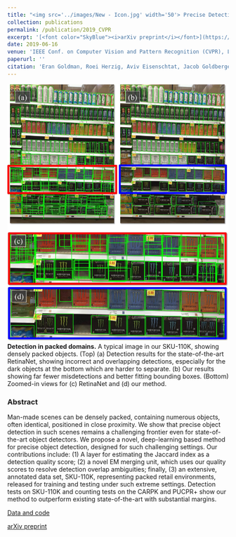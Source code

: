 ```yaml
---
title: "<img src='../images/New - Icon.jpg' width='50'> Precise Detection in Densely Packed Scenes"
collection: publications
permalink: /publication/2019_CVPR
excerpt: '[<font color="SkyBlue"><i>arXiv preprint</i></font>](https://arxiv.org/abs/1904.00853)'
date: 2019-06-16
venue: 'IEEE Conf. on Computer Vision and Pattern Recognition (CVPR), Long Beach, CA'
paperurl: ''
citation: 'Eran Goldman, Roei Herzig, Aviv Eisenschtat, Jacob Goldberger, Tal Hassner. <i> Precise Detection in Densely Packed Scenes.</i> IEEE Conf. on Computer Vision and Pattern Recognition (CVPR), Long Beach, CA, 2019.'
---
```


<img src='../projects/PreciseDetection/teaser.jpg'><br/>
<b>Detection in packed domains.</b> A typical image in our SKU-110K, showing densely packed objects. (Top) (a) Detection results for the state-of-the-art RetinaNet, showing incorrect and overlapping detections, especially for the dark objects at the bottom which are harder to separate. (b) Our results showing far fewer misdetections and better fitting bounding boxes. (Bottom) Zoomed-in views for (c) RetinaNet and (d) our method.



### Abstract
Man-made scenes can be densely packed, containing numerous objects, often identical, positioned in close proximity. We show that precise object detection in such scenes remains a challenging frontier even for state-of-the-art object detectors. We propose a novel, deep-learning based method for precise object detection, designed for such challenging settings. Our contributions include: (1) A layer for estimating the Jaccard index as a detection quality score; (2) a novel EM merging unit, which uses our quality scores to resolve detection overlap ambiguities; finally, (3) an extensive, annotated data set, SKU-110K, representing packed retail environments, released for training and testing under such extreme settings. Detection tests on SKU-110K and counting tests on the CARPK and PUCPR+ show our method to outperform existing state-of-the-art with substantial margins.


[Data and code](www.github.com/eg4000/SKU110K_CVPR19)

[arXiv preprint](https://arxiv.org/abs/1904.00853)
